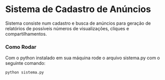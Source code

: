 # Sistema de Cadastro de Anúncios

Sistema consiste num cadastro e busca de anúncios para geração de relatórios de possíveis números de visualizações, cliques e compartilhamentos.

### Como Rodar
Com o python instalado em sua máquina rode o arquivo sistema.py com o seguinte comando:
```
python sistema.py
```